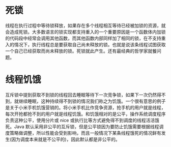# 死锁

线程在执行过程中等待锁释放，如果存在多个线程相互等待已经被加锁的资源，就会造成死锁。大多数语言的锁实现都支持重入的一个重要原因是一个函数体内加锁 的代码段中经常会调用其他函数，而其他函数内部同样加了相同的锁，在不支持重入的情况下，执行线程总是要获取自己尚未释放的锁。也就是说该条线程试图获取 一个自己已经获取而尚未释放的锁。死锁就此产生。还有最经典的哲学家就餐问题。

# 线程饥饿

互斥锁中提到获取不到锁的线程回去睡眠等待下一次竞争锁，如果下一次仍然得不到，就继续睡眠，这种持续得不到锁的情况我们称之为饥饿。一个很有意思的例子是关于小米手机饥饿营销的。将小米手机比作竞争资源，抢手机的用户就是线程，每次开抢都抢不到的用户就是线程饥饿。和饥饿相对的是公平，操作系统调度程序负责这种公平，使用分片或 nice 或执行比等方式避免得不到调度的线程活活饿死。Java 默认采用非公平的互斥锁，但是公平锁因为要防止饥饿需要根据线程调度策略做调整，所以性能会受到影响，而且一般情况下某条线程饿死的情况鲜有发生(因为调度本来就是不公平的)，因此默认都是非公平的。
